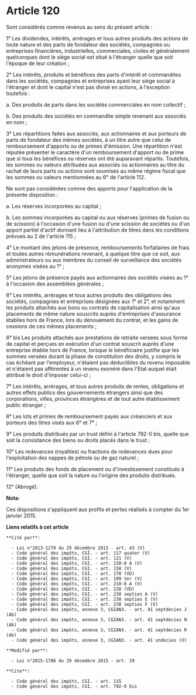 # Article 120

Sont considérés comme revenus au sens du présent article : 

1° Les dividendes, intérêts, arrérages et tous autres produits des actions de toute nature et des parts de fondateur des
sociétés, compagnies ou entreprises financières, industrielles, commerciales, civiles et généralement quelconques dont le
siège social est situé à l'étranger quelle que soit l'époque de leur création ; 

2° Les intérêts, produits et bénéfices des parts d'intérêt et commandites dans les sociétés, compagnies et entreprises ayant
leur siège social à l'étranger et dont le capital n'est pas divisé en actions, à l'exception toutefois : 

a. Des produits de parts dans les sociétés commerciales en nom collectif ; 

b. Des produits des sociétés en commandite simple revenant aux associés en nom ; 

3° Les répartitions faites aux associés, aux actionnaires et aux porteurs de parts de fondateur des mêmes sociétés, à un
titre autre que celui de remboursement d'apports ou de primes d'émission. Une répartition n'est réputée présenter le
caractère d'un remboursement d'apport ou de prime que si tous les bénéfices ou réserves ont été auparavant répartis.
Toutefois, les sommes ou valeurs attribuées aux associés ou actionnaires au titre du rachat de leurs parts ou actions sont
soumises au même régime fiscal que les sommes ou valeurs mentionnées au 6° de l'article 112. 

Ne sont pas considérées comme des apports pour l'application de la présente disposition : 

a. Les réserves incorporées au capital ; 

b. Les sommes incorporées au capital ou aux réserves (primes de fusion ou de scission) à l'occasion d'une fusion ou d'une
scission de sociétés ou d'un apport partiel d'actif donnant lieu à l'attribution de titres dans les conditions prévues au 2
de l'article 115 ; 

4° Le montant des jetons de présence, remboursements forfaitaires de frais et toutes autres rémunérations revenant, à quelque
titre que ce soit, aux administrateurs ou aux membres du conseil de surveillance des sociétés anonymes visées au 1° ; 

5° Les jetons de présence payés aux actionnaires des sociétés visées au 1° à l'occasion des assemblées générales ; 

6° Les intérêts, arrérages et tous autres produits des obligations des sociétés, compagnies et entreprises désignées aux 1°
et 2°, et notamment les produits attachés aux bons ou contrats de capitalisation ainsi qu'aux placements de même nature
souscrits auprès d'entreprises d'assurance établies hors de France, lors du dénouement du contrat, et les gains de cessions
de ces mêmes placements ; 

6° bis Les produits attachés aux prestations de retraite versées sous forme de capital et perçues en exécution d'un contrat
souscrit auprès d'une entreprise établie hors de France, lorsque le bénéficiaire justifie que les sommes versées durant la
phase de constitution des droits, y compris le cas échéant par l'employeur, n'étaient pas déductibles du revenu imposable et
n'étaient pas afférentes à un revenu exonéré dans l'Etat auquel était attribué le droit d'imposer celui-ci ; 

7° Les intérêts, arrérages, et tous autres produits de rentes, obligations et autres effets publics des gouvernements
étrangers ainsi que des corporations, villes, provinces étrangères et de tout autre établissement public étranger ; 

8° Les lots et primes de remboursement payés aux créanciers et aux porteurs des titres visés aux 6° et 7° ; 

9° Les produits distribués par un trust défini à l'article 792-0 bis, quelle que soit la consistance des biens ou droits
placés dans le trust ; 

10° Les redevances (royalties) ou fractions de redevances dues pour l'exploitation des nappes de pétrole ou de gaz naturel ; 

11° Les produits des fonds de placement ou d'investissement constitués à l'étranger, quelle que soit la nature ou l'origine
des produits distribués. 

12° (Abrogé).

**Nota:**

Ces dispositions s'appliquent aux profits et pertes réalisés à compter du 1er janvier 2015.

**Liens relatifs à cet article**

	**Cité par**:

	  - Loi n°2013-1279 du 29 décembre 2013 - art. 43 (V)
	  - Code général des impôts, CGI. - art. 117 quater (V)
	  - Code général des impôts, CGI. - art. 121 (V)
	  - Code général des impôts, CGI. - art. 150-0 A (V)
	  - Code général des impôts, CGI. - art. 158 (V)
	  - Code général des impôts, CGI. - art. 170 (VD)
	  - Code général des impôts, CGI. - art. 199 ter (V)
	  - Code général des impôts, CGI. - art. 210-0 A (V)
	  - Code général des impôts, CGI. - art. 220 (VD)
	  - Code général des impôts, CGI. - art. 238 septies A (V)
	  - Code général des impôts, CGI. - art. 238 septies E (V)
	  - Code général des impôts, CGI. - art. 238 septies F (V)
	  - Code général des impôts, annexe 3, CGIAN3. - art. 41 septdecies J (Ab)
	  - Code général des impôts, annexe 3, CGIAN3. - art. 41 septdecies N (Ab)
	  - Code général des impôts, annexe 3, CGIAN3. - art. 41 septdecies R (Ab)
	  - Code général des impôts, annexe 3, CGIAN3. - art. 41 undecies (V)

	**Modifié par**:

	  - Loi n°2015-1786 du 29 décembre 2015 - art. 19

	**Cite**:

	  - Code général des impôts, CGI. - art. 115
	  - Code général des impôts, CGI. - art. 792-0 bis
